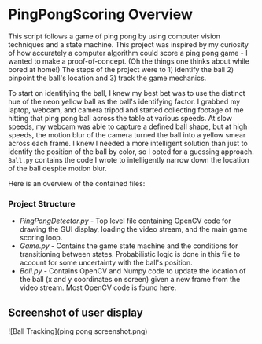 # PingPongScoring Overview
This script follows a game of ping pong by using computer vision techniques and a state machine. This project was inspired by my curiosity of how accurately a computer algorithm could score a ping pong game - I wanted to make a proof-of-concept. (Oh the things one thinks about while bored at home!) The steps of the project were to 1) identify the ball 2) pinpoint the ball's location and 3) track the game mechanics. 

To start on identifying the ball, I knew my best bet was to use the distinct hue of the neon yellow ball as the ball's identifying factor. I grabbed my laptop, webcam, and camera tripod and started collecting footage of me hitting that ping pong ball across the table at various speeds. At slow speeds, my webcam was able to capture a defined ball shape, but at high speeds, the motion blur of the camera turned the ball into a yellow smear across each frame. I knew I needed a more intelligent solution than just to identify the position of the ball by color, so I opted for a guessing approach. `Ball.py` contains the code I wrote to intelligently narrow down the location of the ball despite motion blur.

Here is an overview of the contained files:

### Project Structure

- *PingPongDetector.py* - Top level file containing OpenCV code for drawing the GUI display, loading the video stream, and the main game scoring loop.
- *Game.py* - Contains the game state machine and the conditions for transitioning between states. Probabilistic logic is done in this file to account for some uncertainty with the ball's position.
- *Ball.py* - Contains OpenCV and Numpy code to update the location of the ball (x and y coordinates on screen) given a new frame from the video stream. Most OpenCV code is found here.

## Screenshot of user display

![Ball Tracking](ping pong screenshot.png)
